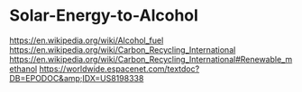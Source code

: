 # Solar-Energy-to-Alcohol
https://en.wikipedia.org/wiki/Alcohol_fuel https://en.wikipedia.org/wiki/Carbon_Recycling_International https://en.wikipedia.org/wiki/Carbon_Recycling_International#Renewable_methanol https://worldwide.espacenet.com/textdoc?DB=EPODOC&amp;IDX=US8198338
